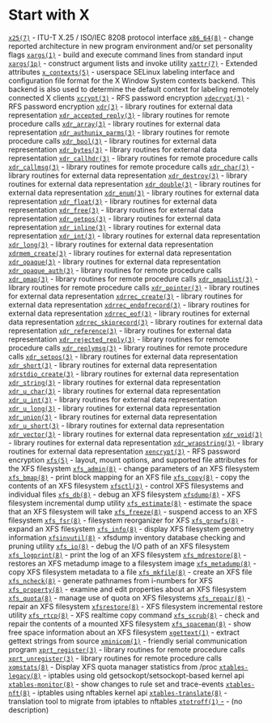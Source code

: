 # Start with X
[`x25(7)`](https://www.man7.org/linux/man-pages/man7/x25.7.html) - ITU-T X.25 / ISO/IEC 8208 protocol interface
[`x86_64(8)`](https://www.man7.org/linux/man-pages/man8/x86_64.8.html) - change reported architecture in new program environment and/or set personality flags
[`xargs(1)`](https://www.man7.org/linux/man-pages/man1/xargs.1.html) - build and execute command lines from standard input
[`xargs(1p)`](https://www.man7.org/linux/man-pages/man1/xargs.1p.html) - construct argument lists and invoke utility
[`xattr(7)`](https://www.man7.org/linux/man-pages/man7/xattr.7.html) - Extended attributes
[`x_contexts(5)`](https://www.man7.org/linux/man-pages/man5/x_contexts.5.html) - userspace SELinux labeling interface and configuration file format for the X Window System contexts backend. This backend is also used to determine the default context for labeling remotely connected X clients
[`xcrypt(3)`](https://www.man7.org/linux/man-pages/man3/xcrypt.3.html) - RFS password encryption
[`xdecrypt(3)`](https://www.man7.org/linux/man-pages/man3/xdecrypt.3.html) - RFS password encryption
[`xdr(3)`](https://www.man7.org/linux/man-pages/man3/xdr.3.html) - library routines for external data representation
[`xdr_accepted_reply(3)`](https://www.man7.org/linux/man-pages/man3/xdr_accepted_reply.3.html) - library routines for remote procedure calls
[`xdr_array(3)`](https://www.man7.org/linux/man-pages/man3/xdr_array.3.html) - library routines for external data representation
[`xdr_authunix_parms(3)`](https://www.man7.org/linux/man-pages/man3/xdr_authunix_parms.3.html) - library routines for remote procedure calls
[`xdr_bool(3)`](https://www.man7.org/linux/man-pages/man3/xdr_bool.3.html) - library routines for external data representation
[`xdr_bytes(3)`](https://www.man7.org/linux/man-pages/man3/xdr_bytes.3.html) - library routines for external data representation
[`xdr_callhdr(3)`](https://www.man7.org/linux/man-pages/man3/xdr_callhdr.3.html) - library routines for remote procedure calls
[`xdr_callmsg(3)`](https://www.man7.org/linux/man-pages/man3/xdr_callmsg.3.html) - library routines for remote procedure calls
[`xdr_char(3)`](https://www.man7.org/linux/man-pages/man3/xdr_char.3.html) - library routines for external data representation
[`xdr_destroy(3)`](https://www.man7.org/linux/man-pages/man3/xdr_destroy.3.html) - library routines for external data representation
[`xdr_double(3)`](https://www.man7.org/linux/man-pages/man3/xdr_double.3.html) - library routines for external data representation
[`xdr_enum(3)`](https://www.man7.org/linux/man-pages/man3/xdr_enum.3.html) - library routines for external data representation
[`xdr_float(3)`](https://www.man7.org/linux/man-pages/man3/xdr_float.3.html) - library routines for external data representation
[`xdr_free(3)`](https://www.man7.org/linux/man-pages/man3/xdr_free.3.html) - library routines for external data representation
[`xdr_getpos(3)`](https://www.man7.org/linux/man-pages/man3/xdr_getpos.3.html) - library routines for external data representation
[`xdr_inline(3)`](https://www.man7.org/linux/man-pages/man3/xdr_inline.3.html) - library routines for external data representation
[`xdr_int(3)`](https://www.man7.org/linux/man-pages/man3/xdr_int.3.html) - library routines for external data representation
[`xdr_long(3)`](https://www.man7.org/linux/man-pages/man3/xdr_long.3.html) - library routines for external data representation
[`xdrmem_create(3)`](https://www.man7.org/linux/man-pages/man3/xdrmem_create.3.html) - library routines for external data representation
[`xdr_opaque(3)`](https://www.man7.org/linux/man-pages/man3/xdr_opaque.3.html) - library routines for external data representation
[`xdr_opaque_auth(3)`](https://www.man7.org/linux/man-pages/man3/xdr_opaque_auth.3.html) - library routines for remote procedure calls
[`xdr_pmap(3)`](https://www.man7.org/linux/man-pages/man3/xdr_pmap.3.html) - library routines for remote procedure calls
[`xdr_pmaplist(3)`](https://www.man7.org/linux/man-pages/man3/xdr_pmaplist.3.html) - library routines for remote procedure calls
[`xdr_pointer(3)`](https://www.man7.org/linux/man-pages/man3/xdr_pointer.3.html) - library routines for external data representation
[`xdrrec_create(3)`](https://www.man7.org/linux/man-pages/man3/xdrrec_create.3.html) - library routines for external data representation
[`xdrrec_endofrecord(3)`](https://www.man7.org/linux/man-pages/man3/xdrrec_endofrecord.3.html) - library routines for external data representation
[`xdrrec_eof(3)`](https://www.man7.org/linux/man-pages/man3/xdrrec_eof.3.html) - library routines for external data representation
[`xdrrec_skiprecord(3)`](https://www.man7.org/linux/man-pages/man3/xdrrec_skiprecord.3.html) - library routines for external data representation
[`xdr_reference(3)`](https://www.man7.org/linux/man-pages/man3/xdr_reference.3.html) - library routines for external data representation
[`xdr_rejected_reply(3)`](https://www.man7.org/linux/man-pages/man3/xdr_rejected_reply.3.html) - library routines for remote procedure calls
[`xdr_replymsg(3)`](https://www.man7.org/linux/man-pages/man3/xdr_replymsg.3.html) - library routines for remote procedure calls
[`xdr_setpos(3)`](https://www.man7.org/linux/man-pages/man3/xdr_setpos.3.html) - library routines for external data representation
[`xdr_short(3)`](https://www.man7.org/linux/man-pages/man3/xdr_short.3.html) - library routines for external data representation
[`xdrstdio_create(3)`](https://www.man7.org/linux/man-pages/man3/xdrstdio_create.3.html) - library routines for external data representation
[`xdr_string(3)`](https://www.man7.org/linux/man-pages/man3/xdr_string.3.html) - library routines for external data representation
[`xdr_u_char(3)`](https://www.man7.org/linux/man-pages/man3/xdr_u_char.3.html) - library routines for external data representation
[`xdr_u_int(3)`](https://www.man7.org/linux/man-pages/man3/xdr_u_int.3.html) - library routines for external data representation
[`xdr_u_long(3)`](https://www.man7.org/linux/man-pages/man3/xdr_u_long.3.html) - library routines for external data representation
[`xdr_union(3)`](https://www.man7.org/linux/man-pages/man3/xdr_union.3.html) - library routines for external data representation
[`xdr_u_short(3)`](https://www.man7.org/linux/man-pages/man3/xdr_u_short.3.html) - library routines for external data representation
[`xdr_vector(3)`](https://www.man7.org/linux/man-pages/man3/xdr_vector.3.html) - library routines for external data representation
[`xdr_void(3)`](https://www.man7.org/linux/man-pages/man3/xdr_void.3.html) - library routines for external data representation
[`xdr_wrapstring(3)`](https://www.man7.org/linux/man-pages/man3/xdr_wrapstring.3.html) - library routines for external data representation
[`xencrypt(3)`](https://www.man7.org/linux/man-pages/man3/xencrypt.3.html) - RFS password encryption
[`xfs(5)`](https://www.man7.org/linux/man-pages/man5/xfs.5.html) - layout, mount options, and supported file attributes for the XFS filesystem
[`xfs_admin(8)`](https://www.man7.org/linux/man-pages/man8/xfs_admin.8.html) - change parameters of an XFS filesystem
[`xfs_bmap(8)`](https://www.man7.org/linux/man-pages/man8/xfs_bmap.8.html) - print block mapping for an XFS file
[`xfs_copy(8)`](https://www.man7.org/linux/man-pages/man8/xfs_copy.8.html) - copy the contents of an XFS filesystem
[`xfsctl(3)`](https://www.man7.org/linux/man-pages/man3/xfsctl.3.html) - control XFS filesystems and individual files
[`xfs_db(8)`](https://www.man7.org/linux/man-pages/man8/xfs_db.8.html) - debug an XFS filesystem
[`xfsdump(8)`](https://www.man7.org/linux/man-pages/man8/xfsdump.8.html) - XFS filesystem incremental dump utility
[`xfs_estimate(8)`](https://www.man7.org/linux/man-pages/man8/xfs_estimate.8.html) - estimate the space that an XFS filesystem will take
[`xfs_freeze(8)`](https://www.man7.org/linux/man-pages/man8/xfs_freeze.8.html) - suspend access to an XFS filesystem
[`xfs_fsr(8)`](https://www.man7.org/linux/man-pages/man8/xfs_fsr.8.html) - filesystem reorganizer for XFS
[`xfs_growfs(8)`](https://www.man7.org/linux/man-pages/man8/xfs_growfs.8.html) - expand an XFS filesystem
[`xfs_info(8)`](https://www.man7.org/linux/man-pages/man8/xfs_info.8.html) - display XFS filesystem geometry information
[`xfsinvutil(8)`](https://www.man7.org/linux/man-pages/man8/xfsinvutil.8.html) - xfsdump inventory database checking and pruning utility
[`xfs_io(8)`](https://www.man7.org/linux/man-pages/man8/xfs_io.8.html) - debug the I/O path of an XFS filesystem
[`xfs_logprint(8)`](https://www.man7.org/linux/man-pages/man8/xfs_logprint.8.html) - print the log of an XFS filesystem
[`xfs_mdrestore(8)`](https://www.man7.org/linux/man-pages/man8/xfs_mdrestore.8.html) - restores an XFS metadump image to a filesystem image
[`xfs_metadump(8)`](https://www.man7.org/linux/man-pages/man8/xfs_metadump.8.html) - copy XFS filesystem metadata to a file
[`xfs_mkfile(8)`](https://www.man7.org/linux/man-pages/man8/xfs_mkfile.8.html) - create an XFS file
[`xfs_ncheck(8)`](https://www.man7.org/linux/man-pages/man8/xfs_ncheck.8.html) - generate pathnames from i-numbers for XFS
[`xfs_property(8)`](https://www.man7.org/linux/man-pages/man8/xfs_property.8.html) - examine and edit properties about an XFS filesystem
[`xfs_quota(8)`](https://www.man7.org/linux/man-pages/man8/xfs_quota.8.html) - manage use of quota on XFS filesystems
[`xfs_repair(8)`](https://www.man7.org/linux/man-pages/man8/xfs_repair.8.html) - repair an XFS filesystem
[`xfsrestore(8)`](https://www.man7.org/linux/man-pages/man8/xfsrestore.8.html) - XFS filesystem incremental restore utility
[`xfs_rtcp(8)`](https://www.man7.org/linux/man-pages/man8/xfs_rtcp.8.html) - XFS realtime copy command
[`xfs_scrub(8)`](https://www.man7.org/linux/man-pages/man8/xfs_scrub.8.html) - check and repair the contents of a mounted XFS filesystem
[`xfs_spaceman(8)`](https://www.man7.org/linux/man-pages/man8/xfs_spaceman.8.html) - show free space information about an XFS filesystem
[`xgettext(1)`](https://www.man7.org/linux/man-pages/man1/xgettext.1.html) - extract gettext strings from source
[`xminicom(1)`](https://www.man7.org/linux/man-pages/man1/xminicom.1.html) - friendly serial communication program
[`xprt_register(3)`](https://www.man7.org/linux/man-pages/man3/xprt_register.3.html) - library routines for remote procedure calls
[`xprt_unregister(3)`](https://www.man7.org/linux/man-pages/man3/xprt_unregister.3.html) - library routines for remote procedure calls
[`xqmstats(8)`](https://www.man7.org/linux/man-pages/man8/xqmstats.8.html) - Display XFS quota manager statistics from /proc
[`xtables-legacy(8)`](https://www.man7.org/linux/man-pages/man8/xtables-legacy.8.html) - iptables using old getsockopt/setsockopt-based kernel api
[`xtables-monitor(8)`](https://www.man7.org/linux/man-pages/man8/xtables-monitor.8.html) - show changes to rule set and trace-events
[`xtables-nft(8)`](https://www.man7.org/linux/man-pages/man8/xtables-nft.8.html) - iptables using nftables kernel api
[`xtables-translate(8)`](https://www.man7.org/linux/man-pages/man8/xtables-translate.8.html) - translation tool to migrate from iptables to nftables
[`xtotroff(1)` -](https://www.man7.org/linux/man-pages/man1/xtotroff.1.html) - (no description)